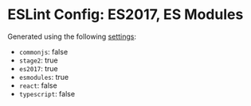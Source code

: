 # ESLint Config: ES2017, ES Modules

Generated using the following [settings](https://github.com/wildpeaks/packages-eslint-config#readme):

- `commonjs`: false
- `stage2`: true
- `es2017`: true
- `esmodules`: true
- `react`: false
- `typescript`: false
	